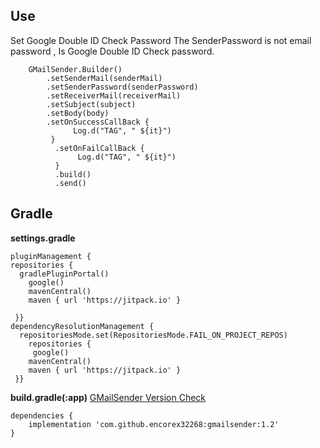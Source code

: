 ## Use

Set Google Double ID Check Password
The SenderPassword is not email password , Is Google Double ID Check password.

	    GMailSender.Builder()
		    .setSenderMail(senderMail)
		    .setSenderPassword(senderPassword)
		    .setReceiverMail(receiverMail)
		    .setSubject(subject)
		    .setBody(body)
		    .setOnSuccessCallBack {
				  Log.d("TAG", " ${it}")
			 }
			  .setOnFailCallBack {
				   Log.d("TAG", " ${it}")
		  	  }
			  .build()
			  .send()


## Gradle

**settings.gradle**

    pluginManagement {
	repositories {
	  gradlePluginPortal()
        google()
        mavenCentral()
        maven { url 'https://jitpack.io' }

	 }}
	dependencyResolutionManagement {
	  repositoriesMode.set(RepositoriesMode.FAIL_ON_PROJECT_REPOS)
	    repositories {
	     google()
        mavenCentral()
        maven { url 'https://jitpack.io' }
	 }}

**build.gradle(:app)**
[GMailSender Version Check](https://jitpack.io/#encorex32268/gmailsender)


    dependencies {
	    implementation 'com.github.encorex32268:gmailsender:1.2'
    }


